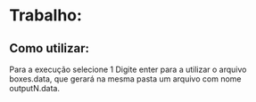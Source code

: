 # Trabalho:

## Como utilizar:

Para a execução selecione 1 Digite enter para a utilizar o arquivo boxes.data, que gerará na mesma pasta um arquivo com nome outputN.data.

